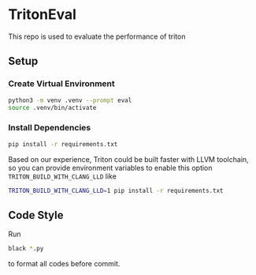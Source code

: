 # TritonEval
This repo is used to evaluate the performance of triton

## Setup

### Create Virtual Environment

```bash
python3 -m venv .venv --prompt eval
source .venv/bin/activate
```

### Install Dependencies

```bash
pip install -r requirements.txt
```
Based on our experience, Triton could be built faster with LLVM toolchain, so you can provide environment variables to enable this option `TRITON_BUILD_WITH_CLANG_LLD` like
```bash
TRITON_BUILD_WITH_CLANG_LLD=1 pip install -r requirements.txt
```

## Code Style
Run
```bash
black *.py
```
to format all codes before commit.
